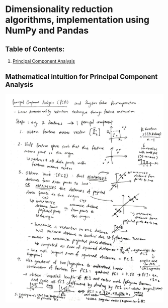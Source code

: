 # Dimensionality reduction algorithms, implementation using NumPy and Pandas

## Table of Contents:
1. [Principal Component Analysis](#mathematical-intuition-for-principal-component-analysis)

## Mathematical intuition for Principal Component Analysis
![](../assets/dimensionality_reduction/pca_1.jpg)